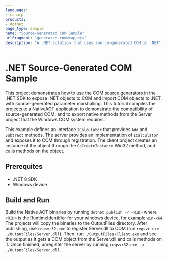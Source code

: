 ```yaml
---
languages:
- csharp
products:
- dotnet
page_type: sample
name: "Source-Generated COM Sample"
urlFragment: "generated-comwrappers"
description: "A .NET solution that uses source-generated COM in .NET"
---
```


# .NET Source-Generated COM Sample

This project demonstrates how to use the COM source generators in the .NET SDK to expose .NET objects to COM and import COM objects to .NET, with source-generated parameter marshalling. This tutorial compiles the projects to a NativeAOT application to demonstrate the compatibility of source-generated COM, and to export native methods from the Server project that the Windows COM system requires.

This example defines an interface `ICalculator` that provides `Add` and `Subtract` methods. The server provides an implementation of `ICalculator` and exposes it to COM through registration. The client project creates an instance of the object through the `CoCreateInstance` Win32 method, and calls methods on the object.

## Prerequites

- .NET 8 SDK
- Windows device

## Build and Run

Build the Native AOT binaries by running `dotnet publish -r <RID>` where `<RID>` is the RuntimeIdentifier for your windows device, for example `win-x64`. The projects will copy the binaries to the OutputFiles directory. After publishing, use `regsvr32.exe` to register Server.dll to COM (run `regsvr.exe ./OutputFiles/Server.dll`). Then, run `./OutputFiles/Client.exe` and see the output as it gets a COM object from the Server.dll and calls methods on it. Once finished, unregister the server by running `regsvr32.exe -u ./OutputFiles/Server.dll`.
